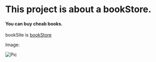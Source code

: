 # This project is about a bookStore.

#### You can buy cheab books.

bookSite is [bookStore](https://serajbookshop.com/)

Image:

![Pic](https://ekut.ir/wp-content/uploads/2022/11/1-min.jpg)
